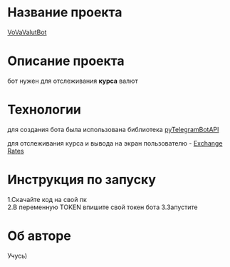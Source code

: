 # Название проекта
[VoVaValutBot](https://t.me/VoVaValutBot)

# Описание проекта

бот нужен для отслеживания **курсa** валют

# Технологии

для создания бота была использована библиотека [pyTelegramBotAPI](https://pypi.org/project/pyTelegramBotAPI/)

для отслеживания курса и вывода на экран пользователю - [Exchange Rates](https://www.exchange-rates.org/)

# Инструкция по запуску

1.Скачайте код на свой пк    
2.В переменную TOKEN впишите свой токен бота
3.Запустите

# Об авторе

Учусь)